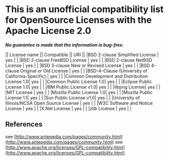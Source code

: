 # This is an unofficial compatibility list for OpenSource Licenses with the Apache License 2.0
**_No guarantee is made that the information is bug-free._**

|| License name || Compatible || URI ||
|BSD 2-clause Simplified License | yes | |
|BSD 2-clause FreeBSD License | yes | | 
|BSD 2-clause NetBSD License | yes | |
|BSD 3-clause New or Revised License | yes | |
|BSD 4-clause Original or Old License | yes | |
|BSD-4-Clause (University of California-Specific) | yes | |
|Common Development and Distribution License 1.0| yes | |
|Common Public License 1.0| yes | |
|Eclipse Public License 1.0| yes | |
|IBM Public License v1.0| yes | |
|libpng License| yes | |
|MIT License | yes | |
|Mozilla Public License 1.0| yes | |
|Mozilla Public License 1.1| yes | |
|Sun Public License v1.0| yes | |
|University of Illinois/NCSA Open Source License | yes | |
|W3C Software and Notice License | yes | |
|X.Net License | yes | |
|zlib License | yes | |

## References
see [http://www.antepedia.com/pages/community.html](http://www.antepedia.com/pages/community.html)
see [http://www.apache.org/licenses/GPL-compatibility.html](http://www.apache.org/licenses/GPL-compatibility.html)